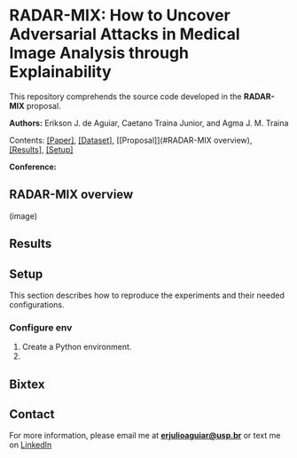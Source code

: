 # RADAR-MIX: How to Uncover Adversarial Attacks in Medical Image Analysis through Explainability

This repository comprehends the source code developed in the **RADAR-MIX** proposal.

**Authors:** Erikson J. de Aguiar, Caetano Traina Junior, and Agma J. M. Traina

Contents: [[Paper]](), [[Dataset]](https://challenge.isic-archive.com/data/#2018), [[Proposal]](#RADAR-MIX overview), [[Results]](#Results), [[Setup]](#Setup)

**Conference:**

## RADAR-MIX overview

(image)

## Results


## Setup

This section describes how to reproduce the experiments and their needed configurations.

### Configure env
1. Create a Python environment.
2. 

## Bixtex



## Contact

For more information, please email me at **erjulioaguiar@usp.br** or text me on [LinkedIn](https://www.linkedin.com/in/erjulioaguiar/)

